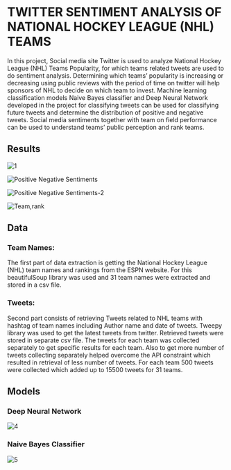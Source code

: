 # TWITTER SENTIMENT ANALYSIS OF NATIONAL HOCKEY LEAGUE (NHL) TEAMS

In this project, Social media site Twitter is used to analyze National Hockey League (NHL) Teams Popularity, for which teams related tweets are used to do sentiment analysis. Determining which teams’ popularity is increasing or decreasing using public reviews with the period of time on twitter will help sponsors of NHL to decide on which team to invest. Machine learning classification models Naive Bayes classifier and Deep Neural Network developed in the project for classifying tweets can be used for classifying future tweets and determine the distribution of positive and negative tweets. Social media sentiments together with team on field performance can be used to understand teams’ public perception and rank teams.


## Results

![1](https://user-images.githubusercontent.com/31726780/60210949-544a1600-985e-11e9-8f0c-c315ca9f2c94.PNG)

![Positive Negative Sentiments](https://user-images.githubusercontent.com/31726780/60159180-ed434780-97f2-11e9-9e05-47f0a0499165.PNG)

![Positive Negative Sentiments-2](https://user-images.githubusercontent.com/31726780/60159181-ed434780-97f2-11e9-9a77-4afcf7c0de00.PNG)

![Team,rank](https://user-images.githubusercontent.com/31726780/60159184-eddbde00-97f2-11e9-88cc-710c0b465c55.png)


## Data

### Team Names:
The first part of data extraction is getting the National Hockey League (NHL) team names and rankings from the ESPN website. For this beautifulSoup library was used and 31 team names were extracted and stored in a csv file.

### Tweets:
Second part consists of retrieving Tweets related to NHL teams with hashtag of team names including Author name and date of tweets. Tweepy library was used to get the latest tweets from twitter. Retrieved tweets were stored in separate csv file. The tweets for each team was collected separately to get specific results for each team. Also to get more number of tweets collecting separately helped overcome the API constraint which resulted in retrieval of less number of tweets. For each team 500 tweets were collected which added up to 15500 tweets for 31 teams.

## Models

### Deep Neural Network

![4](https://user-images.githubusercontent.com/31726780/60210952-54e2ac80-985e-11e9-8e37-b230e4fb36c7.PNG)

### Naive Bayes Classifier 

![5](https://user-images.githubusercontent.com/31726780/60210954-54e2ac80-985e-11e9-9c39-c37924d16275.PNG)
